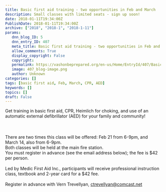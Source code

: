 ```yaml
---
title: Basic first aid training - two opportunities in Feb and March
description: Small classes with limited seats - sign up soon!
date: 2018-01-11T19:34:00Z
PublishDate: 2018-01-11T19:34:00Z
archive: ["2018", "2018-1", "2018-1-11"]
params:
   dnn_blog_ID: 5
   dnn_entry_ID: 407
   meta_title: Basic first aid training - two opportunities in Feb and March
   allow_comments: True
   display_copyright: False
   copyright: 
   permalink: https://vashonbeprepared.org/en-us/Home/EntryId/407/Basic-first-aid-training-two-opportunities-in-Feb-and-March
   image: 407_blog-image.png
   author: Unknown
categories: []
tags: [basic first aid, Feb, March, CPR, AED]
keywords: []
topics: []
draft: False
---
```


Get training in basic first aid, CPR, Heimlich for choking, and use of an automatic external defibrillator (AED) for your family and community!<br />
<br />
<br />
<br />
There are two times this class will be offered: Feb 21 from 6-9pm, and March 14, also from 6-9pm. <br />
Both classes will be held at the main fire station. <br />
You must register in advance (see the email address below); the fee is $42 per person.<br />
<br />
Led by Medic First Aid Inc., participants will receive professional instruction class, textbook and 2-year card for a $42 fee.<br />
<br />
Register in advance with Vern Trevellyan, ctrevellyan@comcast.net
